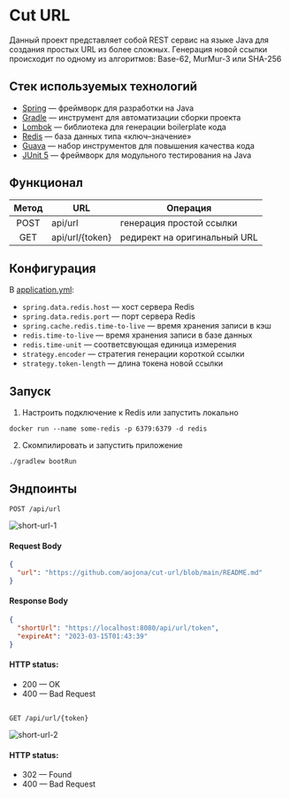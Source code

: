 # Cut URL

Данный проект представляет собой REST сервис на языке Java для создания простых URL из более сложных. 
Генерация новой ссылки происходит по одному из алгоритмов: Base-62, MurMur-3 или SHA-256

## Стек используемых технологий

* [Spring](https://spring.io/) — фреймворк для разработки на Java
* [Gradle](https://gradle.org) — инструмент для автоматизации сборки проекта
* [Lombok](https://projectlombok.org/) — библиотека для генерации boilerplate кода
* [Redis](https://redis.io) — база данных типа «ключ–значение»
* [Guava](https://github.com/google/guava) — набор инструментов для повышения качества кода
* [JUnit 5](https://github.com/junit-team/junit5) — фреймворк для модульного тестирования на Java

## Функционал

| Метод | URL             | Операция                     |
|:-----:|-----------------|------------------------------|
| POST  | api/url         | генерация простой ссылки     |
|  GET  | api/url/{token} | редирект на оригинальный URL |

## Конфигурация

В [application.yml](src/main/resources/application.yml):

- `spring.data.redis.host` — хост сервера Redis
- `spring.data.redis.port` — порт сервера Redis
- `spring.cache.redis.time-to-live` — время хранения записи в кэш
- `redis.time-to-live` — время хранения записи в базе данных
- `redis.time-unit` — соответсвующая единица измерения
- `strategy.encoder` — стратегия генерации короткой ссылки
- `strategy.token-length` — длина токена новой ссылки

## Запуск

1. Настроить подключение к Redis или запустить локально
```shell
docker run --name some-redis -p 6379:6379 -d redis
```
2. Скомпилировать и запустить приложение
```shell
./gradlew bootRun
```

## Эндпоинты

 ```http
 POST /api/url
 ```
 
 ![short-url-1](https://user-images.githubusercontent.com/112020091/227621584-46796e8e-bc2c-40d0-8207-c242d0f36e6b.svg)

#### Request Body

 ```json
 {
   "url": "https://github.com/aojona/cut-url/blob/main/README.md"
}
 ```

#### Response Body

 ```json
 {
   "shortUrl": "https://localhost:8080/api/url/token",
   "expireAt": "2023-03-15T01:43:39"
}
 ```

#### HTTP status:

* 200 — OK
* 400 — Bad Request

##

 ```http
 GET /api/url/{token}
 ```
 
![short-url-2](https://user-images.githubusercontent.com/112020091/227621627-bbf35f9c-13ea-40ee-87dc-cf0797ed4544.svg)

#### HTTP status:

* 302 — Found
* 400 — Bad Request
